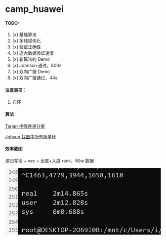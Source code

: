 # camp_huawei

#### TODO:

1. [x] 基础算法
2. [x] 多线程优化
3. [x] 验证正确性
4. [x] 造大数据验证速度
5. [x] 新算法的 Demo
6. [x] Johnson 通过，800s
7. [x] 双向广搜 Demo
8. [x] 双向广搜通过，44s



#### 注意事项：

1. 自环



#### 算法

[Tarjan 找强连通分量](./Algorithms/Tarjan.md)

[Johson 找图中所有简单环](./Algorithms/Johson's-Algorithm.md)



#### 效率截图

递归写法 + vec + 出度+入度 rank，90w 数据

![image-20200408132834331](./image-20200408132834331.png)